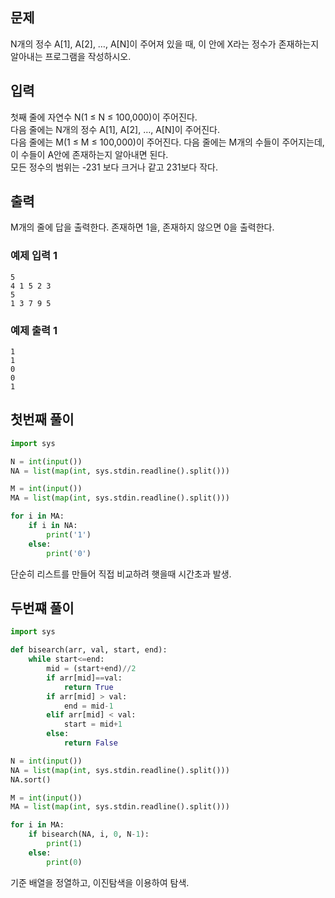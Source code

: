 ## 문제
N개의 정수 A[1], A[2], …, A[N]이 주어져 있을 때, 이 안에 X라는 정수가 존재하는지 알아내는 프로그램을 작성하시오.



## 입력
첫째 줄에 자연수 N(1 ≤ N ≤ 100,000)이 주어진다.  
다음 줄에는 N개의 정수 A[1], A[2], …, A[N]이 주어진다.  
다음 줄에는 M(1 ≤ M ≤ 100,000)이 주어진다. 다음 줄에는 M개의 수들이 주어지는데, 이 수들이 A안에 존재하는지 알아내면 된다.  
모든 정수의 범위는 -231 보다 크거나 같고 231보다 작다.



## 출력
M개의 줄에 답을 출력한다. 존재하면 1을, 존재하지 않으면 0을 출력한다.


### 예제 입력 1
```
5
4 1 5 2 3
5
1 3 7 9 5
```
### 예제 출력 1
```
1
1
0
0
1
```
## **첫번째 풀이**

```python
import sys

N = int(input())
NA = list(map(int, sys.stdin.readline().split()))

M = int(input())
MA = list(map(int, sys.stdin.readline().split()))

for i in MA:
    if i in NA:
        print('1')
    else:
        print('0')
```
단순히 리스트를 만들어 직접 비교하려 햇을때 시간초과 발생.

## 두번쨰 풀이

```python
import sys

def bisearch(arr, val, start, end):
    while start<=end:
        mid = (start+end)//2
        if arr[mid]==val:
            return True
        if arr[mid] > val:
            end = mid-1
        elif arr[mid] < val:
            start = mid+1
        else:
            return False

N = int(input())
NA = list(map(int, sys.stdin.readline().split()))
NA.sort()

M = int(input())
MA = list(map(int, sys.stdin.readline().split()))

for i in MA:
    if bisearch(NA, i, 0, N-1):
        print(1)
    else:
        print(0)
```

기준 배열을 정열하고, 이진탐색을 이용하여 탐색.
